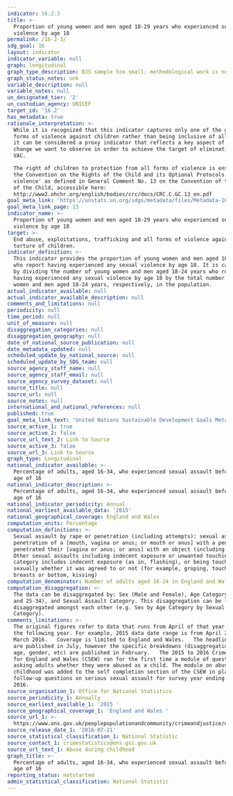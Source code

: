 ```yaml
---
indicator: 16.2.3
title: >-
  Proportion of young women and men aged 18-29 years who experienced sexual
  violence by age 18
permalink: /16-2-3/
sdg_goal: 16
layout: indicator
indicator_variable: null
graph: longitudinal
graph_type_description: BJS sample too small; methodological work is needed
graph_status_notes: unk
variable_description: null
variable_notes: null
un_designated_tier: '2'
un_custodian_agency: UNICEF
target_id: '16.2'
has_metadata: true
rationale_interpretation: >-
  While it is recognized that this indicator captures only one of the gravest
  forms of violence against children rather than being inclusive of all forms,
  it can be considered a proxy indicator that reflects a key aspect of the
  change we want to observe in order to achieve the target of elimination of
  VAC. 

  The right of children to protection from all forms of violence is enshrined in
  the Convention on the Rights of the Child and its Optional Protocols. 'Sexual
  violence' as defined in General Comment No. 13 on the Convention of the Rights
  of the Child, accessible here:
  http://www2.ohchr.org/english/bodies/crc/docs/CRC.C.GC.13_en.pdf
goal_meta_link: 'https://unstats.un.org/sdgs/metadata/files/Metadata-16-02-03.pdf'
goal_meta_link_page: 13
indicator_name: >-
  Proportion of young women and men aged 18-29 years who experienced sexual
  violence by age 18
target: >-
  End abuse, exploitations, trafficking and all forms of violence against and
  torture of children.
indicator_definition: >-
  This indicator provides the proportion of young women and men aged 18-24 years
  who report having experienced any sexual violence by age 18. It is calculated
  by dividing the number of young women and men aged 18-24 years who report
  having experienced any sexual violence by age 18 by the total number of young
  women and men aged 18-24 years, respectively, in the population.
actual_indicator_available: null
actual_indicator_available_description: null
comments_and_limitations: null
periodicity: null
time_period: null
unit_of_measure: null
disaggregation_categories: null
disaggregation_geography: null
date_of_national_source_publication: null
date_metadata_updated: null
scheduled_update_by_national_source: null
scheduled_update_by_SDG_team: null
source_agency_staff_name: null
source_agency_staff_email: null
source_agency_survey_dataset: null
source_title: null
source_url: null
source_notes: null
international_and_national_references: null
published: true
goal_meta_link_text: 'United Nations Sustainable Development Goals Metadata: 16.2.3'
source_active_1: true
source_active_2: false
source_url_text_2: Link to Source
source_active_3: false
source_url_3: Link to Source
graph_type: Longitudinal
national_indicator_available: >-
  Percentage of adults, aged 16-34, who experienced sexual assault before the
  age of 16
national_indicator_description: >-
  Percentage of adults, aged 16-34, who experienced sexual assault before the
  age of 16
national_indicator_periodicity: Annual
national_earliest_available_data: '2015'
national_geographical_coverage: England and Wales
computation_units: Percentage
computation_definitions: >-
  Sexual assault by rape or penetration (including attempts): sexual assault by
  penetration of a [mouth, vagina or anus; or mouth or anus] with a penis, or
  penetrated their [vagina or anus; or anus] with an object (including fingers)
  Other sexual assaults including indecent exposure or unwanted touching: the
  category includes indecent exposure (as in, flashing), or being touched
  sexually whether it was agreed to or not (for example, groping, touching of
  breasts or bottom, kissing)
computation_denominator: Number of adults aged 16-24 in England and Wales
computation_disaggregation: >-
  The data can be disaggregated by: Sex (Male and Female), Age Category (16-24
  and 25-34), and Sexual Assault Category. This disaggregation can be further
  disaggregated amongst each other (e.g. Sex by Age Category by Sexual Assault
  Category).
comments_limitations: >-
  The original figures refer to data that runs from April of that year to March
  the following year. For example, 2015 data date range is from April 2015 to
  March 2016.   Coverage is limited to England and Wales.   The headline data
  are published in July, however the specific breakdowns (disaggregation’s, i.e.
  age, gender, etc) are published in February.   The 2015 to 2016 Crime Survey
  for England and Wales (CSEW) ran for the first time a module of questions
  asking adults whether they were abused as a child. The module on abuse during
  childhood was added to the self completion section of the CSEW in place of the
  follow-up questions on serious sexual assault for survey year ending March
  2016.  
source_organisation_1: Office for National Statistics
source_periodicity_1: Annually
source_earliest_available_1: '2015 '
source_geographical_coverage_1: 'England and Wales '
source_url_1: >-
  https://www.ons.gov.uk/peoplepopulationandcommunity/crimeandjustice/datasets/abuseduringchildhoodappendixtables
source_release_date_1: '2016-07-21'
source_statistical_classification_1: National Statistic
source_contact_1: crimestatistics@ons.gsi.gov.uk
source_url_text_1: Abuse during childhood
graph_title: >-
  Percentage of adults, aged 16-34, who experienced sexual assault before the
  age of 16 
reporting_status: notstarted
admin_statistical_classification: National Statistic
---
```

